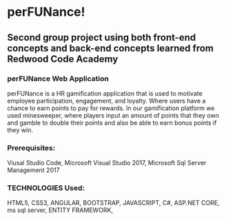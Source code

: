 # perFUNance!

## Second group project using both front-end concepts and back-end concepts learned from Redwood Code Academy

### perFUNance Web Application
perFUNance is a HR gamification application that is used to motivate employee participation, engagement, and loyalty. Where users have a chance to earn points to pay for rewards. In our gamification platform we used minesweeper, where players input an amount of points that they own and gamble to double their points and also be able to earn bonus points if they win.  

### Prerequisites:

Viusal Studio Code, Microsoft Visual Studio 2017, Microsoft Sql Server Management 2017

### TECHNOLOGIES Used:

HTML5, CSS3, ANGULAR, BOOTSTRAP, JAVASCRIPT, C#, ASP.NET CORE, ms sql server, ENTITY FRAMEWORK, 
